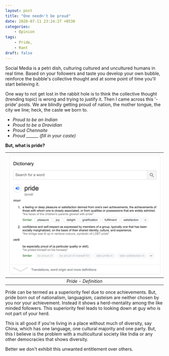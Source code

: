 ```yaml
---
layout: post
title: "One needn't be proud"
date: 2020-07-11 23:24:27 +0530
categories:
    - Opinion
tags:
    - Pride,
    - Rant
draft: false
---
```


Social Media is a petri dish, culturing cultured and uncultured humans in real time. Based on your followers and taste you develop your own bubble, reinforce the bubble's collective thought and at some point of time you'll start believing it.

One way to not get lost in the rabbit hole is to think the collective thought (trending topic) is wrong and trying to justify it. Then I came across this '-pride' posts. We are blindly getting proud of nation, the mother tongue, the city we line; heck, the caste we born to.

* *Proud to be an Indian*
* *Proud to be a Dravidian*
*  *Proud Chennaite*
*  *Proud ______ (fill in your caste)*

**But, what is pride?**

![space-1.jpg](https://raw.githubusercontent.com/dheepakg/dheepakg.github.io/master/assets/images/proud.png) |
| :-------------------------------------------------------------------------------------------------------------------: |
|                                             _Pride - Definition_                                              |

Pride can be termed as a superiority feel due to once achievements. But, pride born out of nationalism, languagism, casteism are neither chosen by you nor your achievement. Instead it shows a herd-mentality among the like minded followers. This superiority feel leads to looking down at guy who is not part of your herd.

This is all good if you're living in a place without much of diversity, say China, which has one language, one cultural majority and one party. But, this I believe is the problem with a multicultural society like India or any other democracies that shows diversity.

Better we don't exhibit this unwanted entitlement over others.
